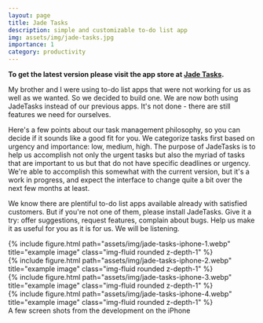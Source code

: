 ```yaml
---
layout: page
title: Jade Tasks
description: simple and customizable to-do list app
img: assets/img/jade-tasks.jpg
importance: 1
category: productivity
---
```

<b> To get the latest version please visit the app store at <a href="https://apps.apple.com/app/apple-store/id1639946142?pt=119369382&ct=atpsoft.com&mt=8" target="_blank">Jade Tasks</a>. </b>

My brother and I were using to-do list apps that were not working for us as well as we wanted.  So we decided to build one.  We are now both using JadeTasks instead of our previous apps.  It's not done - there are still features we need for ourselves.

Here's a few points about our task management philosophy, so you can decide if it sounds like a good fit for you.  We categorize tasks first based on urgency and importance: low, medium, high.  The purpose of JadeTasks is to help us accomplish not only the urgent tasks but also the myriad of tasks that are important to us but that do not have specific deadlines or urgency.  We're able to accomplish this somewhat with the current version, but it's a work in progress, and expect the interface to change quite a bit over the next few months at least.

We know there are plentiful to-do list apps available already with satisfied customers.  But if you're not one of them, please install JadeTasks.  Give it a try: offer suggestions, request features, complain about bugs.  Help us make it as useful for you as it is for us.  We will be listening.

<!--
It's easy to include images in a flexible 3-column grid format.
Make your photos 1/3, 2/3, or full width.

To give your project a background in the portfolio page, just add the img tag to the front matter like so:

    ---
    layout: page
    title: project
    description: a project with a background image
    img: /assets/img/12.jpg
    ---

-->

<div class="row">
    <div class="col-sm mt-3 mt-md-0">
        {% include figure.html path="assets/img/jade-tasks-iphone-1.webp" title="example image" class="img-fluid rounded z-depth-1" %}
    </div>
    <div class="col-sm mt-3 mt-md-0">
        {% include figure.html path="assets/img/jade-tasks-iphone-2.webp" title="example image" class="img-fluid rounded z-depth-1" %}
    </div>
    <div class="col-sm mt-3 mt-md-0">
        {% include figure.html path="assets/img/jade-tasks-iphone-3.webp" title="example image" class="img-fluid rounded z-depth-1" %}
    </div>
        <div class="col-sm mt-3 mt-md-0">
        {% include figure.html path="assets/img/jade-tasks-iphone-4.webp" title="example image" class="img-fluid rounded z-depth-1" %}
    </div>
</div>
<div class="caption">
    A few screen shots from the development on the iPhone
</div>
